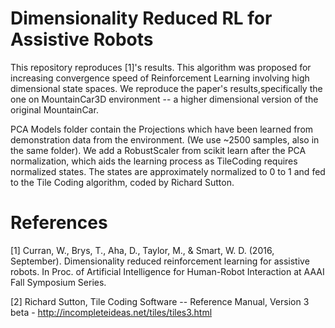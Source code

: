 # Dimensionality Reduced RL for Assistive Robots


This repository reproduces [1]'s results. This algorithm was proposed for increasing convergence speed of Reinforcement Learning involving high dimensional state spaces. We reproduce the paper's results,specifically the one on MountainCar3D environment -- a higher dimensional version of the original MountainCar. 

PCA Models folder contain the Projections which have been learned from demonstration data from the environment. (We use ~2500 samples, also in the same folder). We add a RobustScaler from scikit learn after the PCA normalization, which aids the learning process as TileCoding requires normalized states. The states are approximately normalized to 0 to 1 and fed to the Tile Coding algorithm, coded by Richard Sutton.


# References

[1] Curran, W., Brys, T., Aha, D., Taylor, M., & Smart, W. D. (2016, September). Dimensionality reduced reinforcement learning for assistive robots. In Proc. of Artificial Intelligence for Human-Robot Interaction at AAAI Fall Symposium Series.

[2] Richard Sutton, Tile Coding Software -- Reference Manual, Version 3 beta - http://incompleteideas.net/tiles/tiles3.html
